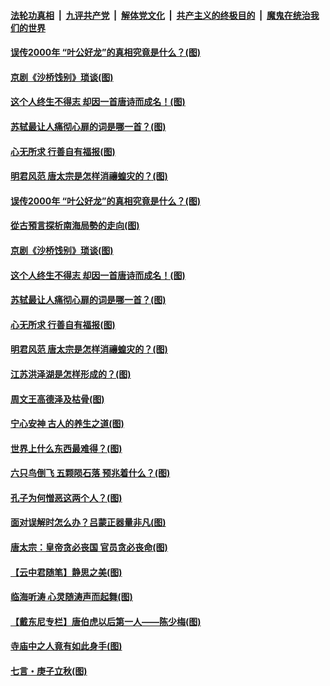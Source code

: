 

####  [法轮功真相](../../../../basic/blob/master/README.md?t=08140702) &nbsp;|&nbsp; [九评共产党](../../../../9ping.md/blob/master/README.md?t=08140702) &nbsp;|&nbsp; [解体党文化](../../../../jtdwh.md/blob/master/README.md?t=08140702)  &nbsp;|&nbsp; [共产主义的终极目的](../../../../gczydzjmd.md/blob/master/README.md?t=08140702) &nbsp;|&nbsp; [魔鬼在统治我们的世界](../../../../mgztzwmdsj.md/blob/master/README.md?t=08140702) 

#### [误传2000年 “叶公好龙”的真相究竟是什么？(图)](../pages/p7/942709.md?t=08140702) 

#### [京剧《沙桥饯别》琐谈(图)](../pages/p7/942505.md?t=08140702) 

#### [这个人终生不得志 却因一首唐诗而成名！(图)](../pages/p7/904604.md?t=08140702) 

#### [苏轼最让人痛彻心扉的词是哪一首？(图)](../pages/p7/942485.md?t=08140702) 

#### [心无所求 行善自有福报(图)](../pages/p7/904367.md?t=08140702) 

#### [明君风范 唐太宗是怎样消禳蝗灾的？(图)](../pages/p7/942392.md?t=08140702) 

#### [误传2000年 “叶公好龙”的真相究竟是什么？(图)](../pages/p7/942709.md?t=08140702) 

#### [從古預言探析南海局勢的走向(图)](../pages/p7/942786.md?t=08140702) 

#### [京剧《沙桥饯别》琐谈(图)](../pages/p7/942505.md?t=08140702) 

#### [这个人终生不得志 却因一首唐诗而成名！(图)](../pages/p7/904604.md?t=08140702) 

#### [苏轼最让人痛彻心扉的词是哪一首？(图)](../pages/p7/942485.md?t=08140702) 

#### [心无所求 行善自有福报(图)](../pages/p7/904367.md?t=08140702) 

#### [明君风范 唐太宗是怎样消禳蝗灾的？(图)](../pages/p7/942392.md?t=08140702) 

#### [江苏洪泽湖是怎样形成的？(图)](../pages/p7/942389.md?t=08140702) 

#### [周文王高德泽及枯骨(图)](../pages/p7/942198.md?t=08140702) 

#### [宁心安神 古人的养生之道(图)](../pages/p7/942390.md?t=08140702) 

#### [世界上什么东西最难得？(图)](../pages/p7/942446.md?t=08140702) 

#### [六只鸟倒飞 五颗陨石落 预兆着什么？(图)](../pages/p7/942391.md?t=08140702) 

#### [孔子为何憎恶这两个人？(图)](../pages/p7/942195.md?t=08140702) 

#### [面对误解时怎么办？吕蒙正器量非凡(图)](../pages/p7/942387.md?t=08140702) 

#### [唐太宗：皇帝贪必丧国 官员贪必丧命(图)](../pages/p7/942283.md?t=08140702) 

#### [【云中君随笔】静思之美(图)](../pages/p7/941751.md?t=08140702) 

#### [临海听涛 心灵随涛声而起舞(图)](../pages/p7/942047.md?t=08140702) 

#### [【戴东尼专栏】唐伯虎以后第一人——陈少梅(图)](../pages/p7/939491.md?t=08140702) 

#### [寺庙中之人竟有如此身手(图)](../pages/p7/942124.md?t=08140702) 

#### [七言・庚子立秋(图)](../pages/p7/942046.md?t=08140702) 

